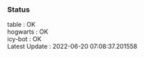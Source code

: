 ### Status


table : OK  
hogwarts : OK  
icy-bot : OK  
Latest Update : 2022-06-20 07:08:37.201558
